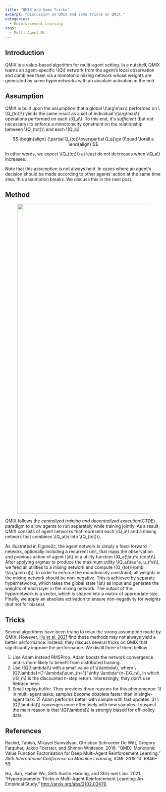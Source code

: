 ```yaml
---
title: "QMIX and Some Tricks"
excerpt: "Discussion on QMIX and some tricks on QMIX."
categories:
  - Reinforcement Learning
tags:
  - Multi-Agent RL
---
```


## Introduction

QMIX is a value-based algorithm for multi-agent setting. In a nutshell, QMIX learns an agent-specific \\(Q\\) network from the agent’s local observation and combines them via a monotonic mixing network whose weights are generated by some hypernetworks with an absolute activation in the end.

## Assumption

QMIX is built upon the assumption that a global \\(\arg\max\\) performed on \\(Q_{tot}\\) yields the same result as a set of individual \\(\arg\max\\) operations performed on each \\(Q_a\\). To this end, it's *sufficient* (but not necessary) to enforce a monotonicity constraint on the relationship between \\(Q_{tot}\\) and each \\(Q_a\\)

$$
\begin{align}
{\partial Q_{tot}\over\partial Q_a}\ge 0\quad \forall a
\end{align}
$$

In other words, we expect \\(Q_{tot}\\) at least do not decreases when \\(Q_a\\) increases.

Note that this assumption is not always held. In cases where an agent's decision should be made according to other agents' action at the same time step, this assumption breaks. We discuss this in the next post.

## Method

<figure>
  <img src="{{ '/images/marl/qmix-Figure2.png' | absolute_url }}" alt="" width="1000">
  <figcaption></figcaption>
  <style>
    figure figcaption {
    text-align: center;
    }
  </style>
</figure>

QMIX follows the *centralized training and decentralized execution*(CTDE) paradigm to allow agents to run separately while training jointly. As a result, QMIX consists of agent networks that represent each \\(Q_a\\) and a mixing network that combines \\(Q_a\\)s into \\(Q_{tot}\\). 

As illustrated in Figure2c, the agent network is simply a feed-forward network, optionally including a recurrent unit, that maps the observation and previous action of agent \\(a\\) to a utility function \\(Q_a(\tau^a,\cdot)\\). After applying argmax to produce the maximum utility \\(Q_a(\tau^a, u_t^a)\\), we feed all utilities to a mixing network and compute \\(Q_{tot}(\pmb \tau,\pmb u)\\). In order to enforce the monotonicity constraint, all weights in the mixing network should be non-negative. This is achieved by separate hypernetworks, which takes the global state \\(s\\) as input and generate the weights of each layer in the mixing network. The output of the hypernetwork is a vector, which is shaped into a matrix of appropriate size. Finally, we apply an absolute activation to ensure non-negativity for weights (but not for biases).

## Tricks

Several algorithms have been trying to relax the strong assumption made by QMIX. However, [Hu et al. 2021](#ref2) find these methods may not always yield a better performance. Instead, they discuss several tricks on QMIX that significantly improve the performance. We distill three of them bellow

1. Use Adam instead RMSProp. Adam boosts the network convergence and is more likely to benefit from distributed training.
2. Use \\(Q(\lambda)\\) with a small value of \\(\lambda\\), where \\(Q(\lambda)=(1-\lambda)\sum_{n=1}^\infty \lambda^{n-1}G_n\\), in which \\(G_n\\) is the discounted n-step return. Interestingly, they don't use Retrace here.
3. Small replay buffer. They provides three reasons for this phenomenon: 1) In multi-agent tasks, samples become obsolete faster than in single-agent task. 2) Adam performs better with sample with fast updates. 3) \\(Q(\lambda)\\) converges more effectively with new samples. I suspect the main reason is that \\(Q(\lambda)\\) is strongly biased for off-policy data. 

## References

<a name="ref1"></a>Rashid, Tabish, Mikayel Samvelyan, Christian Schroeder De Witt, Gregory Farquhar, Jakob Foerster, and Shimon Whiteson. 2018. “QMIX: Monotonic Value Function Factorisation for Deep Multi-Agent Reinforcement Learning.” *35th International Conference on Machine Learning, ICML 2018* 10: 6846–59.

<a name="ref2"></a>Hu, Jian, Haibin Wu, Seth Austin Harding, and Shih-wei Liao. 2021. “Hyperparameter Tricks in Multi-Agent Reinforcement Learning: An Empirical Study.” http://arxiv.org/abs/2102.03479.